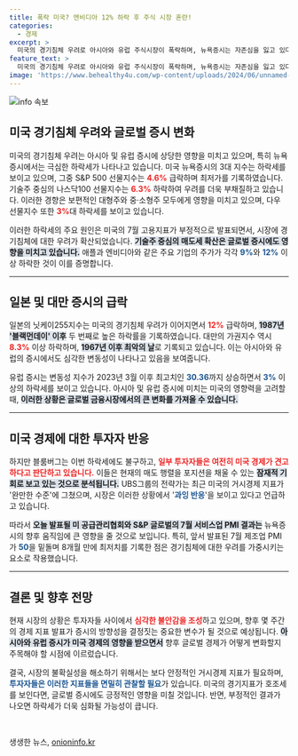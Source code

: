 ```yaml
---
title: 폭락 미국? 엔비디아 12% 하락 후 주식 시장 혼란!
categories:
  - 경제
excerpt: >
  미국의 경기침체 우려로 아시아와 유럽 주식시장이 폭락하며, 뉴욕증시는 자존심을 잃고 있다. 기술주와 대형주가 급락하는 가운데, 투자자들의 심리가 찬물을 끼얹고 있는 이 상황을 놓치지 마세요!
feature_text: >
  미국의 경기침체 우려로 아시아와 유럽 주식시장이 폭락하며, 뉴욕증시는 자존심을 잃고 있다. 기술주와 대형주가 급락하는 가운데, 투자자들의 심리가 찬물을 끼얹고 있는 이 상황을 놓치지 마세요!
image: 'https://www.behealthy4u.com/wp-content/uploads/2024/06/unnamed-file.png'
---
```


<p><img src="https://www.behealthy4u.com/wp-content/uploads/2024/06/unnamed-file.png" alt="info 속보" /></p>

<h2 data-ke-size="size26">미국 경기침체 우려와 글로벌 증시 변화</h2>

<p data-ke-size="size16">미국의 경기침체 우려는 아시아 및 유럽 증시에 상당한 영향을 미치고 있으며, 특히 뉴욕증시에서는 극심한 하락세가 나타나고 있습니다. 미국 뉴욕증시의 3대 지수는 하락세를 보이고 있으며, 그중 S&P 500 선물지수는 <b><span style="color: #ee2323;">4.6%</span></b> 급락하며 최저가를 기록하였습니다. 기술주 중심의 나스닥100 선물지수는 <b><span style="color: #ee2323;">6.3%</span></b> 하락하여 우려를 더욱 부채질하고 있습니다. 이러한 경향은 보편적인 대형주와 중·소형주 모두에게 영향을 미치고 있으며, 다우 선물지수 또한 <b><span style="color: #ee2323;">3%</span></b>대 하락세를 보이고 있습니다.</p>

<p data-ke-size="size16">이러한 하락세의 주요 원인은 미국의 7월 고용지표가 부정적으로 발표되면서, 시장에 경기침체에 대한 우려가 확산되었습니다. <b><span style="background-color: #21538527;">기술주 중심의 매도세 확산은 글로벌 증시에도 영향을 미치고 있습니다.</span></b> 애플과 엔비디아와 같은 주요 기업의 주가가 각각 <b><span style="color: #1a5490;">9%</span></b>와 <b><span style="color: #1a5490;">12%</span></b> 이상 하락한 것이 이를 증명합니다. </p>

<hr />

<h2 data-ke-size="size26">일본 및 대만 증시의 급락</h2>

<p data-ke-size="size16">일본의 닛케이255지수는 미국의 경기침체 우려가 이어지면서 <b><span style="color: #ee2323;">12%</span></b> 급락하며, <b><span style="background-color: #21538527;">1987년 '블랙먼데이' 이후</span></b> 두 번째로 높은 하락률을 기록하였습니다. 대만의 가권지수 역시 <b><span style="color: #ee2323;">8.3%</span></b> 이상 하락하며, <b><span style="background-color: #21538527;">1967년 이후 최악의 날</span></b>로 기록되고 있습니다. 이는 아시아와 유럽의 증시에서도 심각한 변동성이 나타나고 있음을 보여줍니다.</p>

<p data-ke-size="size16">유럽 증시는 변동성 지수가 2023년 3월 이후 최고치인 <b><span style="color: #1a5490;">30.36</span></b>까지 상승하면서 <b><span style="color: #1a5490;">3%</span></b> 이상의 하락세를 보이고 있습니다. 아시아 및 유럽 증시에 미치는 미국의 영향력을 고려할 때, <b><span style="background-color: #21538527;">이러한 상황은 글로벌 금융시장에서의 큰 변화를 가져올 수 있습니다.</span></b></p>

<hr />

<h2 data-ke-size="size26">미국 경제에 대한 투자자 반응</h2>

<p data-ke-size="size16">하지만 블룸버그는 이번 하락세에도 불구하고, <b><span style="color: #ee2323;">일부 투자자들은 여전히 미국 경제가 견고하다고 판단하고 있습니다.</span></b> 이들은 현재의 매도 행렬을 포지션을 채울 수 있는 <b><span style="background-color: #21538527;">잠재적 기회로 보고 있는 것으로 분석됩니다.</span></b> UBS그룹의 전략가는 최근 미국의 거시경제 지표가 '완만한 수준'에 그쳤으며, 시장은 이러한 상황에서 '<b><span style="color: #1a5490;">과잉 반응</span></b>'을 보이고 있다고 언급하고 있습니다.</p>

<p data-ke-size="size16">따라서 <b><span style="background-color: #21538527;">오늘 발표될 미 공급관리협회와 S&P 글로벌의 7월 서비스업 PMI 결과는</span></b> 뉴욕증시의 향후 움직임에 큰 영향을 줄 것으로 보입니다. 특히, 앞서 발표된 7월 제조업 PMI가 <b><span style="color: #1a5490;">50</span></b>을 밑돌며 8개월 만에 최저치를 기록한 점은 경기침체에 대한 우려를 가중시키는 요소로 작용했습니다.</p>

<hr />

<h2 data-ke-size="size26">결론 및 향후 전망</h2>

<p data-ke-size="size16">현재 시장의 상황은 투자자들 사이에서 <b><span style="color: #ee2323;">심각한 불안감을 조성</span></b>하고 있으며, 향후 몇 주간의 경제 지표 발표가 증시의 방향성을 결정짓는 중요한 변수가 될 것으로 예상됩니다. <b><span style="background-color: #21538527;">아시아와 유럽 증시가 미국 경제의 영향을 받으면서</span></b> 향후 글로벌 경제가 어떻게 변화할지 주목해야 할 시점에 이르렀습니다.</p>

<p data-ke-size="size16">결국, 시장의 불확실성을 해소하기 위해서는 보다 안정적인 거시경제 지표가 필요하며, <b><span style="color: #1a5490;">투자자들은 이러한 지표들을 면밀히 관찰할 필요</span></b>가 있습니다. 미국의 경기지표가 호조세를 보인다면, 글로벌 증시에도 긍정적인 영향을 미칠 것입니다. 반면, 부정적인 결과가 나오면 하락세가 더욱 심화될 가능성이 큽니다.</p>

<p data-ke-size="size16">&nbsp;</p>
생생한 뉴스, <a href="https://onioninfo.kr" rel="dofollow">onioninfo.kr</a>


